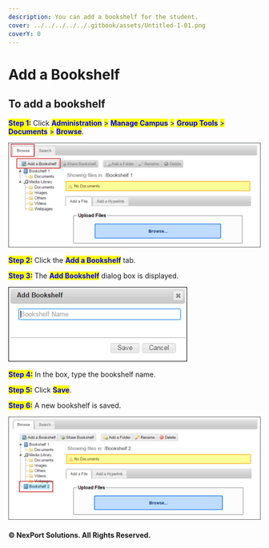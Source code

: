 ```yaml
---
description: You can add a bookshelf for the student.
cover: ../../../../../.gitbook/assets/Untitled-1-01.png
coverY: 0
---
```


# Add a Bookshelf

## To add a bookshelf

<mark style="color:blue;">**Step 1:**</mark>  Click <mark style="color:blue;">**Administration**</mark> <mark style="color:blue;"></mark><mark style="color:blue;">></mark> <mark style="color:blue;"></mark><mark style="color:blue;">**Manage Campus**</mark> <mark style="color:blue;"></mark><mark style="color:blue;">></mark> <mark style="color:blue;"></mark><mark style="color:blue;">**Group Tools**</mark> <mark style="color:blue;"></mark><mark style="color:blue;">></mark> <mark style="color:blue;"></mark><mark style="color:blue;">**Documents**</mark> <mark style="color:blue;"></mark><mark style="color:blue;">></mark> <mark style="color:blue;"></mark><mark style="color:blue;">**Browse**</mark>.

![](/.gitbook/assets/Add_Bookshelf_550x228.png)

<mark style="color:blue;">**Step 2:**</mark>  Click the <mark style="color:blue;">**Add a Bookshelf**</mark> tab.

<mark style="color:blue;">**Step 3:**</mark>  The <mark style="color:blue;">**Add Bookshelf**</mark> dialog box is displayed.

![](/.gitbook/assets/Add_Bookshelf_dialog.png)

<mark style="color:blue;">**Step 4:**</mark>  In the box, type the bookshelf name.

<mark style="color:blue;">**Step 5:**</mark>  Click <mark style="color:blue;">**Save**</mark>.

<mark style="color:blue;">**Step 6:**</mark>  A new bookshelf is saved.

![](/.gitbook/assets/New_Bookshelf_550x224.png)

#### © NexPort Solutions. All Rights Reserved.
